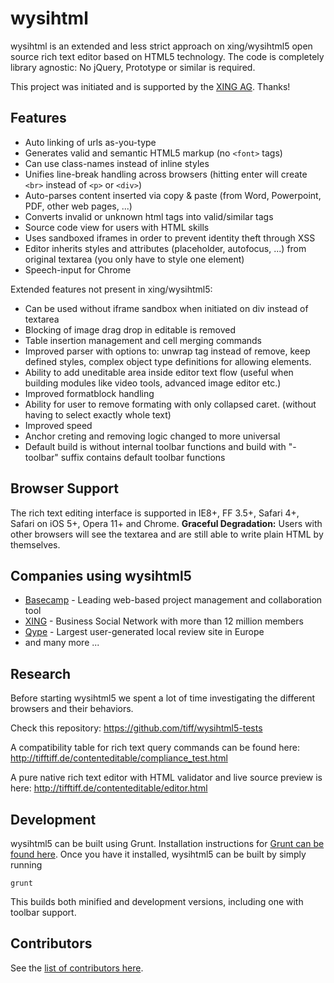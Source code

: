 # wysihtml

wysihtml is an extended and less strict approach on xing/wysihtml5 open source rich text editor based on HTML5 technology.
The code is completely library agnostic: No jQuery, Prototype or similar is required.

This project was initiated and is supported by the [XING AG](https://www.xing.com). Thanks!

## Features

* Auto linking of urls as-you-type
* Generates valid and semantic HTML5 markup (no `<font>` tags)
* Can use class-names instead of inline styles
* Unifies line-break handling across browsers (hitting enter will create `<br>` instead of `<p>` or `<div>`)
* Auto-parses content inserted via copy & paste (from Word, Powerpoint, PDF, other web pages, ...)
* Converts invalid or unknown html tags into valid/similar tags
* Source code view for users with HTML skills
* Uses sandboxed iframes in order to prevent identity theft through XSS
* Editor inherits styles and attributes (placeholder, autofocus, ...) from original textarea (you only have to style one element)
* Speech-input for Chrome

Extended features not present in xing/wysihtml5:

* Can be used without iframe sandbox when initiated on div instead of textarea
* Blocking of image drag drop in editable is removed
* Table insertion management and cell merging commands
* Improved parser with options to: unwrap tag instead of remove, keep defined styles, complex object type definitions for allowing elements.
* Ability to add uneditable area inside editor text flow (useful when building modules like video tools, advanced image editor etc.)
* Improved formatblock handling
* Ability for user to remove formating with only collapsed caret. (without having to select exactly whole text)
* Improved speed
* Anchor creting and removing logic changed to more universal
* Default build is without internal toolbar functions and build with "-toolbar" suffix contains default toolbar functions

## Browser Support

The rich text editing interface is supported in IE8+, FF 3.5+, Safari 4+, Safari on iOS 5+, Opera 11+ and Chrome.
**Graceful Degradation:** Users with other browsers will see the textarea and are still able to write plain HTML by themselves.

## Companies using wysihtml5

* [Basecamp](http://basecamp.com) - Leading web-based project management and collaboration tool
* [XING](https://www.xing.com) - Business Social Network with more than 12 million members
* [Qype](http://www.qype.com) - Largest user-generated local review site in Europe
* and many more ...

## Research

Before starting wysihtml5 we spent a lot of time investigating the different browsers and their behaviors.

Check this repository: https://github.com/tiff/wysihtml5-tests

A compatibility table for rich text query commands can be found here: http://tifftiff.de/contenteditable/compliance_test.html

A pure native rich text editor with HTML validator and live source preview is here: http://tifftiff.de/contenteditable/editor.html

## Development

wysihtml5 can be built using Grunt. Installation instructions for [Grunt can be found here](http://gruntjs.com/getting-started). Once you have it installed, wysihtml5 can be built by simply running

    grunt

This builds both minified and development versions, including one with toolbar support.

## Contributors

See the [list of contributors here](https://github.com/Voog/wysihtml/graphs/contributors).
